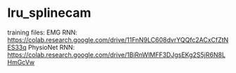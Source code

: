 # lru_splinecam

training files:
EMG RNN: https://colab.research.google.com/drive/11FnN9LC608dvrYQQfc2ACxCfZtNES33q
PhysioNet RNN: https://colab.research.google.com/drive/1BiRnWlMFF3DJgsEKg2S5jR6N8LHmGcVw
